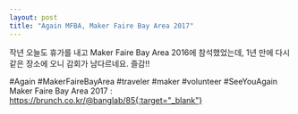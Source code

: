 ```yaml
---
layout: post
title: "Again MFBA, Maker Faire Bay Area 2017"
---
```


작년 오늘도 휴가를 내고 Maker Faire Bay Area 2016에 참석했었는데, 1년 만에 다시 같은 장소에 오니 감회가 남다르네요. 즐감!!   

#Again #MakerFaireBayArea #traveler #maker #volunteer #SeeYouAgain  
Maker Faire Bay Area 2017 : https://brunch.co.kr/@banglab/85{:target="_blank"}  
